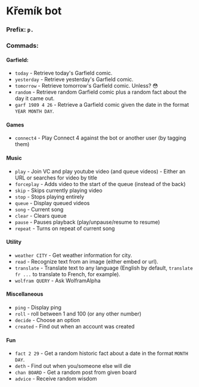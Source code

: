 # Křemík bot

### Prefix: `p.`

### Commads:
#### Garfield:
- `today` - Retrieve today's Garfield comic.
- `yesterday` - Retrieve yesterday's Garfield comic.
- `tomorrow` - Retrieve tomorrow's Garfield comic. Unless? 😳
- `random` - Retrieve random Garfield comic plus a random fact about the day it came out.
- `garf 1989 4 26` - Retrieve a Garfield comic given the date in the format `YEAR MONTH DAY`.
#### Games
- `connect4` - Play Connect 4 against the bot or another user (by tagging them)
#### Music
- `play` - Join VC and play youtube video (and queue videos) - Either an URL or searches for video by title
- `forceplay` - Adds video to the start of the queue (instead of the back)
- `skip` - Skips currently playing video
- `stop` - Stops playing entirely
- `queue` - Display queued videos
- `song` - Current song
- `clear` - Clears queue
- `pause` - Pauses playback (play/unpause/resume to resume)
- `repeat` - Turns on repeat of current song
#### Utility
- `weather CITY` - Get weather information for city.
- `read` - Recognize text from an image (either embed or url).
- `translate` - Translate text to any language (English by default, `translate fr ...` to translate to French, for example).
- `wolfram QUERY` - Ask WolframAlpha
#### Miscellaneous
- `ping` - Display ping
- `roll` - roll between 1 and 100 (or any other number)
- `decide` - Choose an option
- `created` - Find out when an account was created
#### Fun
- `fact 2 29` - Get a random historic fact about a date in the format `MONTH DAY`.
- `deth` - Find out when you/someone else will die
- `chan BOARD` - Get a random post from given board
- `advice` - Receive random wisdom
